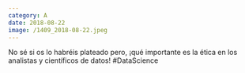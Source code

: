 ```yaml
--- 
category: A 
date: 2018-08-22 
image: /1409_2018-08-22.jpeg 
--- 
```


No sé si os lo habréis plateado pero, ¡qué importante es la ética en los analistas y científicos de datos! #DataScience